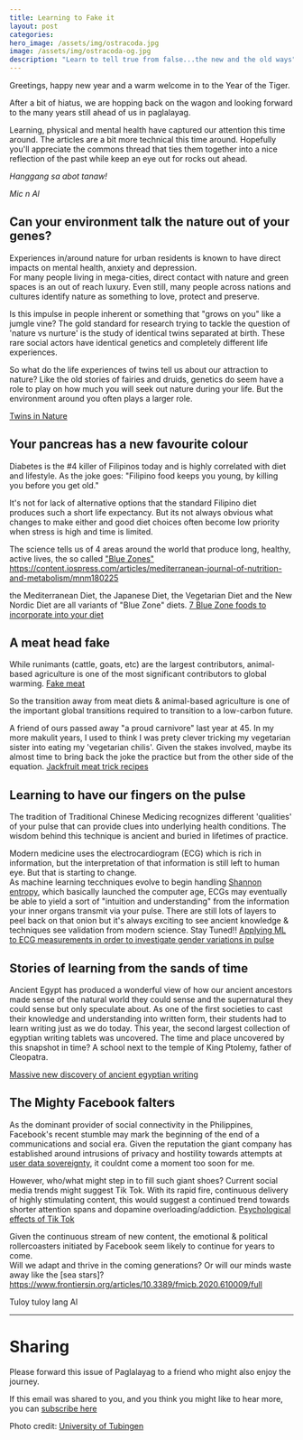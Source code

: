 ```yaml
---
title: Learning to Fake it
layout: post
categories:
hero_image: /assets/img/ostracoda.jpg
image: /assets/img/ostracoda-og.jpg
description: "Learn to tell true from false...the new and the old ways"
---
```


Greetings, happy new year and a warm welcome in to the Year of the Tiger.

After a bit of hiatus, we are hopping back on the wagon and looking forward to the many years still ahead of us in paglalayag.

Learning, physical and mental health have captured our attention this time around.  The articles are a bit more technical this time around.  Hopefully you'll appreciate the commons thread that ties them together into a nice reflection of the past while keep an eye out for rocks out ahead.

*Hanggang sa abot tanaw!*

*Mic n Al*


## Can your environment talk the nature out of your genes?

Experiences in/around nature for urban residents is known to have direct impacts on mental health, anxiety and depression.  
For many people living in mega-cities, direct contact with nature and green spaces is an out of reach luxury. Even still, many people across nations and cultures identify nature as something to love, protect and preserve.  

Is this impulse in people inherent or something that "grows on you" like a jumgle vine?  The gold standard for research trying to tackle the question of 'nature vs nurture' is the study of identical twins separated at birth. These rare social actors have identical genetics and completely different life experiences.

So what do the life experiences of twins tell us about our attraction to nature?  Like the old stories of fairies and druids, genetics do seem have a role to play on how much you will seek out nature during your life.  But the environment around you often plays a larger role. 

[Twins in Nature](https://journals.plos.org/plosbiology/article?id=10.1371/journal.pbio.3001500)


## Your pancreas has a new favourite colour

Diabetes is the #4 killer of Filipinos today and is highly correlated with diet and lifestyle.  As the joke goes:
"Filipino food keeps you young, by killing you before you get old."

It's not for lack of alternative options that the standard Filipino diet produces such a short life expectancy.  But its not always obvious what changes to make either and good diet choices often become low priority when stress is high and time is limited.

The science tells us of 4 areas around the world that produce long, healthy, active lives, the so called ["Blue Zones"](https://www.verywellhealth.com/blue-zone-diet-foods-4159314)
https://content.iospress.com/articles/mediterranean-journal-of-nutrition-and-metabolism/mnm180225

the Mediterranean Diet, the Japanese Diet, the Vegetarian Diet and the New Nordic Diet are all variants of "Blue Zone" diets.
[7 Blue Zone foods to incorporate into your diet](https://www.verywellhealth.com/blue-zone-diet-foods-4159314)


## A meat head fake
While runimants (cattle, goats, etc) are the largest contributors, animal-based agriculture is one of the most significant contributors to global warming.
[Fake meat](https://journals.plos.org/climate/article?id=10.1371/journal.pclm.0000010)

So the transition away from meat diets & animal-based agriculture is one of the  important global transitions required to transition to a low-carbon future.

A friend of ours passed away "a proud carnivore" last year at 45.  In my more makulit years, I used to think I was prety clever tricking my vegetarian sister into eating my 'vegetarian chilis'.
Given the stakes involved, maybe its almost time to bring back the joke the practice but from the other side of the equation.
[Jackfruit meat trick recipes](https://www.tasteofhome.com/collection/jackfruit-recipes/)

## Learning to have our fingers on the pulse
The tradition of Traditional Chinese Medicing recognizes different 'qualities' of your pulse that can provide clues into underlying health conditions. The wisdom behind this technique is ancient and buried in lifetimes of practice.

Modern medicine uses the electrocardiogram (ECG) which is rich in information, but the interpretation of that information is still left to human eye.  But that is starting to change.  
As machine learning tecchniques evolve to begin handling [Shannon entropy](https://towardsdatascience.com/what-is-shannons-entropy-5ad1b5a83ce1), which basically launched the computer age, ECGs may eventually be able to yield a sort of "intuition and understanding" from the information your inner organs transmit via your pulse.
There are still lots of layers to peel back on that onion but it's always exciting to see ancient knowledge & techniques see validation from modern science. Stay Tuned!!
[Applying ML to ECG measurements in order to investigate gender variations in pulse](https://www.hindawi.com/journals/ecam/2022/7285312/)

## Stories of learning from the sands of time
Ancient Egypt has produced a wonderful view of how our ancient ancestors made sense of the natural world they could sense and the supernatural they could sense but only speculate about.
As one of the first societies to cast their knowledge and understanding into written form, their students had to learn writing just as we do today.  This year, the second largest collection of egyptian writing tablets was uncovered.  The time and place uncovered by this snapshot in time? A school next to the temple of King Ptolemy, father of Cleopatra.

[Massive new discovery of ancient egyptian writing](https://uni-tuebingen.de/en/university/news-and-publications/press-releases/press-releases/article/more-than-18000-pot-sherds-document-life-in-ancient-egypt/)

## The Mighty Facebook falters
As the dominant provider of social connectivity in the Philippines, Facebook's recent stumble may mark the beginning of the end of a communications and social era.
Given the reputation the giant company has established around intrusions of privacy and hostility towards attempts at [user data sovereignty](https://smallbiztrends.com/2022/02/zuckerberg-threatens-pulling-facebook-instagram-european-union.html), it couldnt come a moment too soon for me.  

However, who/what might step in to fill such giant shoes?  Current social media trends might suggest Tik Tok.  With its rapid fire, continuous delivery of highly stimulating content, this would suggest a continued trend towards shorter attention spans and dopamine overloading/addiction. 
[Psychological effects of Tik Tok](https://exploringyourmind.com/the-psychological-effects-of-tik-tok/)

Given the continuous stream of new content, the emotional & political rollercoasters initiated by Facebook seem likely to continue for years to come.  
Will we adapt and thrive in the coming generations? Or will our minds waste away like the [sea stars]?
https://www.frontiersin.org/articles/10.3389/fmicb.2020.610009/full

Tuloy tuloy lang
Al

---
# Sharing

Please forward this issue of Paglalayag to a friend who might also enjoy the journey.

If this email was shared to you, and you think you might like to hear more, you can [subscribe here](https://ck.paglalayag.net/)

Photo credit: [University of Tubingen](https://uni-tuebingen.de/en/university/news-and-publications/press-releases/press-releases/article/more-than-18000-pot-sherds-document-life-in-ancient-egypt)